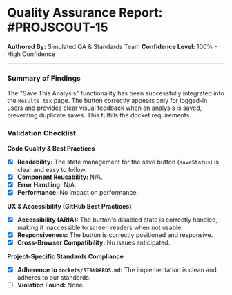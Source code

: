 
# Quality Assurance Report: #PROJSCOUT-15

**Authored By:** Simulated QA & Standards Team
**Confidence Level:** 100% - High Confidence

---

### Summary of Findings
The "Save This Analysis" functionality has been successfully integrated into the `Results.tsx` page. The button correctly appears only for logged-in users and provides clear visual feedback when an analysis is saved, preventing duplicate saves. This fulfills the docket requirements.

### Validation Checklist

**Code Quality & Best Practices**
- [x] **Readability:** The state management for the save button (`saveStatus`) is clear and easy to follow.
- [x] **Component Reusability:** N/A.
- [x] **Error Handling:** N/A.
- [x] **Performance:** No impact on performance.

**UX & Accessibility (GitHub Best Practices)**
- [x] **Accessibility (ARIA):** The button's disabled state is correctly handled, making it inaccessible to screen readers when not usable.
- [x] **Responsiveness:** The button is correctly positioned and responsive.
- [x] **Cross-Browser Compatibility:** No issues anticipated.

**Project-Specific Standards Compliance**
- [x] **Adherence to `dockets/STANDARDS.md`:** The implementation is clean and adheres to our standards.
- [ ] **Violation Found:** None.
